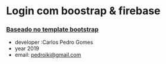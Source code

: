 # Login com boostrap & firebase
### [Baseado no template bootstrap](https://startbootstrap.com/template-overviews/sb-admin-2/)

- developer :Carlos Pedro Gomes
- year 2019
- email: pedroiki@gmail.com
